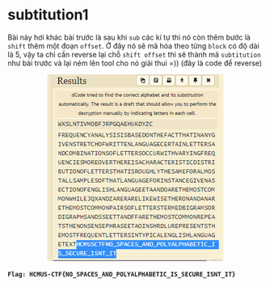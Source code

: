 # subtitution1

Bài này hơi khác bài trước là sau khi `sub` các kí tự thì nó còn thêm bước là `shift` thêm một đoạn `offset`. Ở đây nó sẽ mã hóa theo từng `block` có độ dài là 5, vậy ta chỉ cần reverse lại chỗ `shift offset` thì sẽ thành mã `subtitution` như bài trước và lại ném lên tool cho nó giải thui =)) (đây là code để reverse)

<div align="center"> 
    <img src="result.PNG">
</div>

**`Flag: HCMUS-CTF{NO_SPACES_AND_POLYALPHABETIC_IS_SECURE_ISNT_IT}`**
